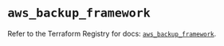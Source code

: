 # `aws_backup_framework`

Refer to the Terraform Registry for docs: [`aws_backup_framework`](https://registry.terraform.io/providers/hashicorp/aws/5.61.0/docs/resources/backup_framework).
